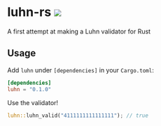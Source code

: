 # luhn-rs <a href="https://travis-ci.org/jeffcarp/luhn-rs"><img src="https://api.travis-ci.org/jeffcarp/luhn-rs.svg" /></a>

A first attempt at making a Luhn validator for Rust

## Usage

Add `luhn` under `[dependencies]` in your `Cargo.toml`:

```toml
[dependencies]
luhn = "0.1.0"
```

Use the validator!

```rust
luhn::luhn_valid("4111111111111111"); // true
```
